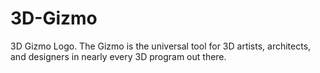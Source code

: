 3D-Gizmo
========

3D Gizmo Logo. The Gizmo is the universal tool for 3D artists, architects, and designers in nearly every 3D program out there.
